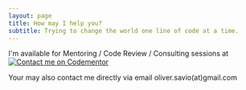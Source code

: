 ```yaml
---
layout: page
title: How may I help you?
subtitle: Trying to change the world one line of code at a time.
---
```


I'm available for Mentoring / Code Review / Consulting sessions at [![Contact me on Codementor](https://www.codementor.io/m-badges/oliversavio/book-session.svg)](https://www.codementor.io/@oliversavio?refer=badge)

Your may also contact me directly via email oliver.savio(at)gmail.com
